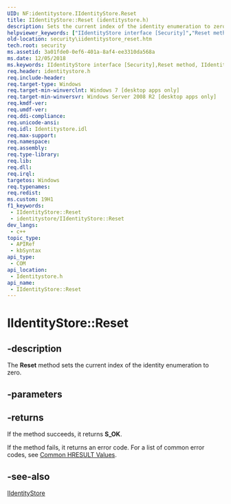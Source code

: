 ```yaml
---
UID: NF:identitystore.IIdentityStore.Reset
title: IIdentityStore::Reset (identitystore.h)
description: Sets the current index of the identity enumeration to zero.
helpviewer_keywords: ["IIdentityStore interface [Security]","Reset method","IIdentityStore.Reset","IIdentityStore::Reset","Reset","Reset method [Security]","Reset method [Security]","IIdentityStore interface","identitystore/IIdentityStore::Reset","security.iidentitystore_reset"]
old-location: security\iidentitystore_reset.htm
tech.root: security
ms.assetid: 3a01fde0-0ef6-401a-8af4-ee3310da568a
ms.date: 12/05/2018
ms.keywords: IIdentityStore interface [Security],Reset method, IIdentityStore.Reset, IIdentityStore::Reset, Reset, Reset method [Security], Reset method [Security],IIdentityStore interface, identitystore/IIdentityStore::Reset, security.iidentitystore_reset
req.header: identitystore.h
req.include-header: 
req.target-type: Windows
req.target-min-winverclnt: Windows 7 [desktop apps only]
req.target-min-winversvr: Windows Server 2008 R2 [desktop apps only]
req.kmdf-ver: 
req.umdf-ver: 
req.ddi-compliance: 
req.unicode-ansi: 
req.idl: Identitystore.idl
req.max-support: 
req.namespace: 
req.assembly: 
req.type-library: 
req.lib: 
req.dll: 
req.irql: 
targetos: Windows
req.typenames: 
req.redist: 
ms.custom: 19H1
f1_keywords:
 - IIdentityStore::Reset
 - identitystore/IIdentityStore::Reset
dev_langs:
 - c++
topic_type:
 - APIRef
 - kbSyntax
api_type:
 - COM
api_location:
 - Identitystore.h
api_name:
 - IIdentityStore::Reset
---
```


# IIdentityStore::Reset


## -description

The <b>Reset</b> method sets the current index of the identity enumeration to zero.

## -parameters

## -returns

 If the method succeeds, it returns <b>S_OK</b>.

If the method fails, it returns an error code. For a list of common error codes, see <a href="/windows/desktop/SecCrypto/common-hresult-values">Common HRESULT Values</a>.

## -see-also

<a href="/windows/desktop/api/identitystore/nn-identitystore-iidentitystore">IIdentityStore</a>

